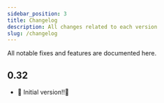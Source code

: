 ```yaml
---
sidebar_position: 3
title: Changelog
description: All changes related to each version
slug: /changelog
---
```


All notable fixes and features are documented here.

## 0.32

- 🎉 Initial version!!🤖